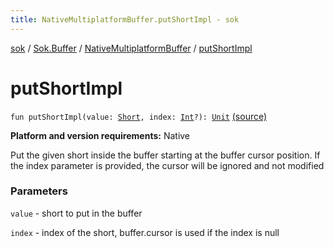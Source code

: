 ```yaml
---
title: NativeMultiplatformBuffer.putShortImpl - sok
---
```


[sok](../../index.html) / [Sok.Buffer](../index.html) / [NativeMultiplatformBuffer](index.html) / [putShortImpl](./put-short-impl.html)

# putShortImpl

`fun putShortImpl(value: `[`Short`](https://kotlinlang.org/api/latest/jvm/stdlib/kotlin/-short/index.html)`, index: `[`Int`](https://kotlinlang.org/api/latest/jvm/stdlib/kotlin/-int/index.html)`?): `[`Unit`](https://kotlinlang.org/api/latest/jvm/stdlib/kotlin/-unit/index.html) [(source)](https://github.com/SeekDaSky/Sok/tree/master/native/sok-native-linux/src/Sok/Buffer/NativeMultiplatformBuffer.kt#L190)

**Platform and version requirements:** Native

Put the given short inside the buffer starting at the buffer cursor position. If the index parameter is provided, the
cursor will be ignored and not modified

### Parameters

`value` - short to put in the buffer

`index` - index of the short, buffer.cursor is used if the index is null